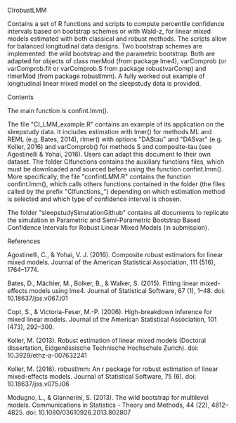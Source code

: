 CIrobustLMM

Contains a set of R functions and scripts to compute percentile confidence intervals based on bootstrap schemes or with Wald-z, for linear mixed models estimated with both classical and robust methods. The scripts allow for balanced longitudinal data designs. Two bootstrap schemes are implemented: the wild bootstrap and the parametric bootstrap. Both are adapted for objects of class merMod (from package lme4), varComprob (or varComprob.fit or varComprob.S from package robustvarComp) and rlmerMod (from package robustlmm). A fully worked out example of longitudinal linear mixed model on the sleepstudy data is provided.

Contents

The main function is confint.lmm(). 

The file "CI_LMM_example.R" contains an example of its application on the sleepstudy data. It includes estimation with lmer() for methods ML and REML (e.g. Bates, 2014), rlmer() with options "DAStau" and "DASvar" (e.g. Koller, 2016) and varComprob() for methods S and composite-tau (see Agostinelli & Yohai, 2016). Users can adapt this document to their own dataset.
The folder CIfunctions contains the auxiliary functions files, which must be downloaded and sourced before using the function confint.lmm().  More specifically, the file "confintLMM.R" contains the function confint.lmm(), which calls others functions contained in the folder (the files called by the prefix "CIfunctions_") depending on which estimation method is selected and which type of confidence interval is chosen.

The folder "sleepstudySimulationGithub" contains all documents to replicate the simulation in Parametric and Semi-Parametric Bootstrap Based Confidence Intervals for Robust Linear Mixed Models (in submission).


  
  
 
References

Agostinelli, C., & Yohai, V. J. (2016). Composite robust estimators for linear mixed
models. Journal of the American Statistical Association, 111 (516), 1764–1774.

Bates, D., Mächler, M., Bolker, B., & Walker, S. (2015). Fitting linear mixed-effects models
using lme4. Journal of Statistical Software, 67 (1), 1–48. doi: 10.18637/jss.v067.i01

Copt, S., & Victoria-Feser, M.-P. (2006). High-breakdown inference for mixed linear
models. Journal of the American Statistical Association, 101 (473), 292–300.

Koller, M. (2013). Robust estimation of linear mixed models (Doctoral dissertation, Eidgenössische Technische Hochschule
Zurich). doi: 10.3929/ethz-a-007632241

Koller, M. (2016). robustlmm: An r package for robust estimation of linear mixed-effects
models. Journal of Statistical Software, 75 (6). doi: 10.18637/jss.v075.i06

Modugno, L., & Giannerini, S. (2013). The wild bootstrap for multilevel models.
Communications in Statistics - Theory and Methods, 44 (22), 4812–4825. doi:
10.1080/03610926.2013.802807


  

